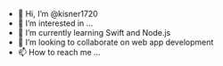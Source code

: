- 👋 Hi, I’m @kisner1720
- 👀 I’m interested in ...
- 🌱 I’m currently learning Swift and Node.js
- 💞️ I’m looking to collaborate on web app development
- 📫 How to reach me ...

<!---
kisner1720/kisner1720 is a ✨ special ✨ repository because its `README.md` (this file) appears on your GitHub profile.
You can click the Preview link to take a look at your changes.
--->
